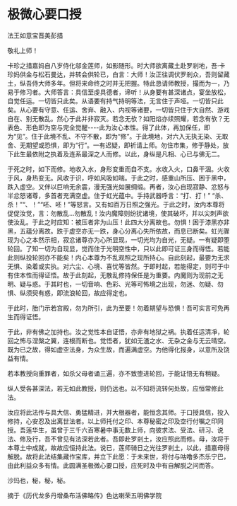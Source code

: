 # 极微心要口授

法王如意宝晋美彭措

敬礼上师！

卡珍之措嘉妈自八岁侍化邬金莲师，如影随形。时大师欲离藏土赴罗剎地，吾·卡珍妈供金与松石曼达，并转会供轮已，白言：大师！汝正往调伏罗剎众，吾则留藏土，纵吾侍大师多年。但将来命终之时并无把握。特此恳请师教授，撮而为一，乃易于修习者。大师答言：具信至虔具德者，谛听！从身要有甚深诸点，宴坐放松，自觉任运。一切皆只此矣。从语要有持气持明等法，无言住于声哑。一切皆只此矣。从心要有守意、任运、舍弃、融入、内视等诸要，一切皆只住于大自然、游戏自在、别无散乱。然心于此并非寂灭。若念无欤？如阳焰亦续照耀，若念有欤？无表色、形色即为空与完全觉醒----此为汝心本性。得了此体，再加保任，即为“见”。住于此境不乱、不守不散，即为“修”。于此境地，对六入无执无染、无取舍、无期望或恐惧，即为“行”。一有迟疑，即祈请上师。勿住市集，修于静处，放下此生最依附之执着及连系最深之人而修。以此，身纵是凡相、心已与佛无二。

于死之时，如下而修。地收入水，身形变重而自不支。水收入火，口鼻干涸。火收于风，身热变无。风收于识，呼如风吸如喘。于此之时，感重山所压、困于黑中，跌入虚空。又伴以巨响无余震，漫无强光如展绸缎。再者，汝心自现寂静、忿怒与半忿怒诸尊，多首者充满空虚。住于虹光蕴中。手持武器呼言：“打、打！” “杀、杀！”“、！”“呸、呸！”等怒言。又有如百万日照之强光。于此之时，汝内本尊将促促汝觉，言：勿散乱…勿散乱！汝内魔障则纷扰诸境，使其破坏，并以尖刺声欲使汝乱。于此之时应知：被压者非为山压！此四大分离故也。勿惧！困于漆黑亦非黑，五蕴分离故。跌于虚空亦无一跌，身心分离心失所依故，而息已断矣。虹光骤现为心之本然示相，寂忿诸尊亦为心所显现，一切光均为自光，无疑。一有疑即堕轮回。了知一切为自现显，觉而住于光明空性中，只以此即可证三身而得悟。若能此则纵投轮回亦不能矣！内心本尊为不乱观照之现所持心。自此刻起，最要为无求无惧、染着或实执。对六尘、心境、喜忧等皆然。于即时起，若能得定，则可于中有住本性而得证悟。故于此刻起，无散乱修持保任是为重要。内魔则为现前之无明、疑与惑。于其时也，一切音响、色彩、光等可怖境之出现，勿迷、勿疑、勿惧、纵须臾有惑，即流浪轮回，故应得定也。

于此时，胎门示若宫殿，勿为所引，此为至要！勿着期望与恐惧！吾可实言可免再生而得证悟。

于此，非有佛之加持也。汝之觉性本自证悟，亦非有地狱之祸。执着任运清凈，轮回之怖与涅槃之翼，连根而断也。觉悟者，犹如无渣之水、无杂之金与无云晴空。既为已之故，得如虚空法身，为众生故，而遍满虚空。为他得化报身，以意所及饶益有情。

若本教授向重罪者，如杀父母者诵三遍，亦不致堕进轮回，于能证悟无有稍疑。

纵人受各甚深法，若无如此教授，则仍远也。以不知将流转何处故，应恒常修此法。

汝应将此法传与具大信、勇猛精进，并大根器者，能恒念其师。于口授具信，投入修持，心安忍及出离世法者。以上师托付之印、本尊秘密之印及空行付嘱之印同授。吾莲华生，虽曾于三千六百寒暑中事无数上师，向彼求法、受法、研习、说法、修及行，吾不曾见有法深若此者。吾即赴罗剎土，汝应照此而修。母，汝将于本尊土中成就，故故应恒持此法。说已，莲师骑日之光往罗剎土，以此，措嘉母得解脱。故将此法结集藏作宝库，并立下此愿：于未来世，将付与咕噜多杰乐宁巴，由此利益众多有情。此圆满圣极微心要口授，应死时及中有自解脱之问而答。

沙玛也，秘，秘，秘。

摘于《历代龙多丹增桑布活佛略传》色达喇荣五明佛学院
